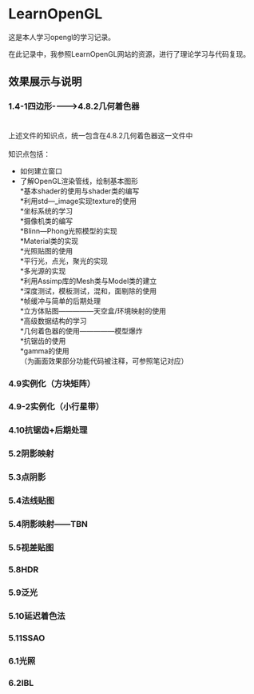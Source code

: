LearnOpenGL<br>
=============
这是本人学习opengl的学习记录。<br>

在此记录中，我参照LearnOpenGL网站的资源，进行了理论学习与代码复现。<br>

效果展示与说明<br>
-------

### 1.4-1四边形---->4.8.2几何着色器<br><br>
上述文件的知识点，统一包含在4.8.2几何着色器这一文件中<br>
<br>
知识点包括：<br>
* 如何建立窗口<br>
* 了解OpenGL渲染管线，绘制基本图形<br>
*基本shader的使用与shader类的编写<br>
*利用std—_image实现texture的使用<br>
*坐标系统的学习<br>
*摄像机类的编写<br>
*Blinn—Phong光照模型的实现<br>
*Material类的实现<br>
*光照贴图的使用<br>
*平行光，点光，聚光的实现<br>
*多光源的实现<br>
*利用Assimp库的Mesh类与Model类的建立<br>
*深度测试，模板测试，混和，面剔除的使用<br>
*帧缓冲与简单的后期处理<br>
*立方体贴图—————天空盒/环境映射的使用<br>
*高级数据结构的学习<br>
*几何着色器的使用—————模型爆炸<br>
*抗锯齿的使用<br>
*gamma的使用<br>
（为画面效果部分功能代码被注释，可参照笔记对应）<br>

### 4.9实例化（方块矩阵）<br>

### 4.9-2实例化（小行星带）<br>

### 4.10抗锯齿+后期处理<br>

### 5.2阴影映射<br>

### 5.3点阴影<br>

### 5.4法线贴图<br>

### 5.4阴影映射——TBN<br>

### 5.5视差贴图<br>

### 5.8HDR<br>

### 5.9泛光<br>

### 5.10延迟着色法<br>

### 5.11SSAO<br>

### 6.1光照<br>

### 6.2IBL<br>


